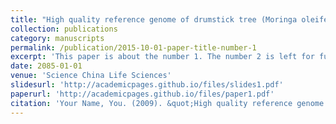 ```yaml
---
title: "High quality reference genome of drumstick tree (Moringa oleifera Lam.), a potential perennial crop"
collection: publications
category: manuscripts
permalink: /publication/2015-10-01-paper-title-number-1
excerpt: 'This paper is about the number 1. The number 2 is left for future work.'
date: 2085-01-01
venue: 'Science China Life Sciences'
slidesurl: 'http://academicpages.github.io/files/slides1.pdf'
paperurl: 'http://academicpages.github.io/files/paper1.pdf'
citation: 'Your Name, You. (2009). &quot;High quality reference genome of drumstick tree (Moringa oleifera Lam.), a potential perennial crop&quot; <i>Science China Life Sciences</i>. 1(1).'
---
```


